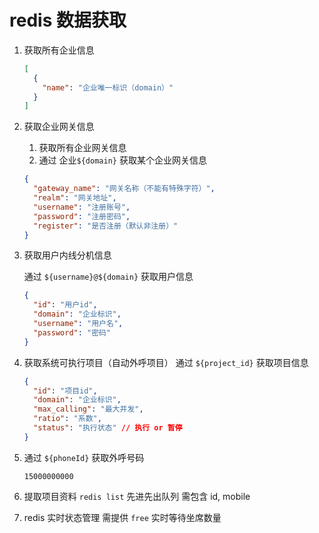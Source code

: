 # redis 数据获取

1.  获取所有企业信息

    ```json
    [
      {
        "name": "企业唯一标识（domain）"
      }
    ]
    ```

2.  获取企业网关信息

    1. 获取所有企业网关信息
    2. 通过 企业`${domain}` 获取某个企业网关信息

    ```json
    {
      "gateway_name": "网关名称（不能有特殊字符）",
      "realm": "网关地址",
      "username": "注册账号",
      "password": "注册密码",
      "register": "是否注册（默认非注册）"
    }
    ```

3.  获取用户内线分机信息

    通过 `${username}@${domain}` 获取用户信息

    ```json
    {
      "id": "用户id",
      "domain": "企业标识",
      "username": "用户名",
      "password": "密码"
    }
    ```

4.  获取系统可执行项目（自动外呼项目）
    通过 `${project_id}` 获取项目信息
    ```json
    {
      "id": "项目id",
      "domain": "企业标识",
      "max_calling": "最大并发",
      "ratio": "系数",
      "status": "执行状态" // 执行 or 暂停
    }
    ```
5.  通过 `${phoneId}` 获取外呼号码

    ```text
    15000000000
    ```

6.  提取项目资料 `redis list` 先进先出队列
    需包含 id, mobile

7.  redis 实时状态管理
    需提供 `free` 实时等待坐席数量
